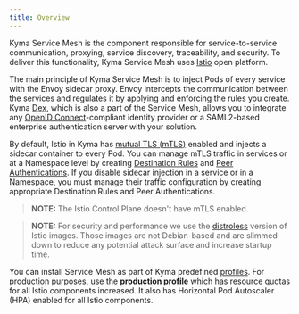 ```yaml
---
title: Overview
---
```


Kyma Service Mesh is the component responsible for service-to-service communication, proxying, service discovery, traceability, and security.
To deliver this functionality, Kyma Service Mesh uses [Istio](https://istio.io/docs/concepts/what-is-istio/) open platform.

The main principle of Kyma Service Mesh is to inject Pods of every service with the Envoy sidecar proxy. Envoy intercepts the communication between the services and regulates it by applying and enforcing the rules you create.
Kyma [Dex](https://github.com/dexidp/dex), which is also a part of the Service Mesh, allows you to integrate any [OpenID Connect](https://openid.net/connect/)-compliant identity provider or a SAML2-based enterprise authentication server with your solution.

By default, Istio in Kyma has [mutual TLS (mTLS)](https://istio.io/docs/concepts/security/#mutual-tls-authentication) enabled and injects a sidecar container to every Pod. You can manage mTLS traffic in services or at a Namespace level by creating [Destination Rules](https://istio.io/docs/reference/config/networking/destination-rule/) and [Peer Authentications](https://istio.io/docs/tasks/security/authentication/authn-policy/). If you disable sidecar injection in a service or in a Namespace, you must manage their traffic configuration by creating appropriate Destination Rules and Peer Authentications.

>**NOTE:** The Istio Control Plane doesn't have mTLS enabled.

>**NOTE:** For security and performance we use the [distroless](https://istio.io/docs/ops/configuration/security/harden-docker-images/) version of Istio images. Those images are not Debian-based and are slimmed down to reduce any potential attack surface and increase startup time.

You can install Service Mesh as part of Kyma predefined [profiles](/root/kyma/#installation-overview-profiles). For production purposes, use the **production profile** which has resource quotas for all Istio components increased. It also has Horizontal Pod Autoscaler (HPA) enabled for all Istio components.
